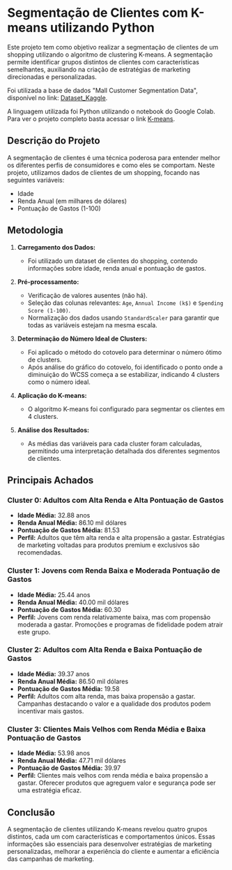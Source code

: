 # Segmentação de Clientes com K-means utilizando Python

Este projeto tem como objetivo realizar a segmentação de clientes de um shopping utilizando o algoritmo de clustering K-means. A segmentação permite identificar grupos distintos de clientes com características semelhantes, auxiliando na criação de estratégias de marketing direcionadas e personalizadas.

Foi utilizada a base de dados "Mall Customer Segmentation Data", disponível no link:
[Dataset_Kaggle](https://www.kaggle.com/datasets/vjchoudhary7/customer-segmentation-tutorial-in-python).

A linguagem utilizada foi Python utilizando o notebook do Google Colab. Para ver o projeto completo basta acessar o link [K-means](https://github.com/gaiecks/k-means-clustering/blob/main/kMeans_Clustering.ipynb).


## Descrição do Projeto

A segmentação de clientes é uma técnica poderosa para entender melhor os diferentes perfis de consumidores e como eles se comportam. Neste projeto, utilizamos dados de clientes de um shopping, focando nas seguintes variáveis:
- Idade
- Renda Anual (em milhares de dólares)
- Pontuação de Gastos (1-100)


## Metodologia

1. **Carregamento dos Dados:**
   - Foi utilizado um dataset de clientes do shopping, contendo informações sobre idade, renda anual e pontuação de gastos.

2. **Pré-processamento:**
   - Verificação de valores ausentes (não há).
   - Seleção das colunas relevantes: `Age`, `Annual Income (k$)` e `Spending Score (1-100)`.
   - Normalização dos dados usando `StandardScaler` para garantir que todas as variáveis estejam na mesma escala.

3. **Determinação do Número Ideal de Clusters:**
   - Foi aplicado o método do cotovelo para determinar o número ótimo de clusters.
   - Após análise do gráfico do cotovelo, foi identificado o ponto onde a diminuição do WCSS começa a se estabilizar, indicando 4 clusters como o número ideal.

4. **Aplicação do K-means:**
   - O algoritmo K-means foi configurado para segmentar os clientes em 4 clusters.

5. **Análise dos Resultados:**
   - As médias das variáveis para cada cluster foram calculadas, permitindo uma interpretação detalhada dos diferentes segmentos de clientes.


## Principais Achados

### Cluster 0: Adultos com Alta Renda e Alta Pontuação de Gastos
- **Idade Média:** 32.88 anos
- **Renda Anual Média:** 86.10 mil dólares
- **Pontuação de Gastos Média:** 81.53
- **Perfil:** Adultos que têm alta renda e alta propensão a gastar. Estratégias de marketing voltadas para produtos premium e exclusivos são recomendadas.

### Cluster 1: Jovens com Renda Baixa e Moderada Pontuação de Gastos
- **Idade Média:** 25.44 anos
- **Renda Anual Média:** 40.00 mil dólares
- **Pontuação de Gastos Média:** 60.30
- **Perfil:** Jovens com renda relativamente baixa, mas com propensão moderada a gastar. Promoções e programas de fidelidade podem atrair este grupo.

### Cluster 2: Adultos com Alta Renda e Baixa Pontuação de Gastos
- **Idade Média:** 39.37 anos
- **Renda Anual Média:** 86.50 mil dólares
- **Pontuação de Gastos Média:** 19.58
- **Perfil:** Adultos com alta renda, mas baixa propensão a gastar. Campanhas destacando o valor e a qualidade dos produtos podem incentivar mais gastos.

### Cluster 3: Clientes Mais Velhos com Renda Média e Baixa Pontuação de Gastos
- **Idade Média:** 53.98 anos
- **Renda Anual Média:** 47.71 mil dólares
- **Pontuação de Gastos Média:** 39.97
- **Perfil:** Clientes mais velhos com renda média e baixa propensão a gastar. Oferecer produtos que agreguem valor e segurança pode ser uma estratégia eficaz.


## Conclusão

A segmentação de clientes utilizando K-means revelou quatro grupos distintos, cada um com características e comportamentos únicos. Essas informações são essenciais para desenvolver estratégias de marketing personalizadas, melhorar a experiência do cliente e aumentar a eficiência das campanhas de marketing.


